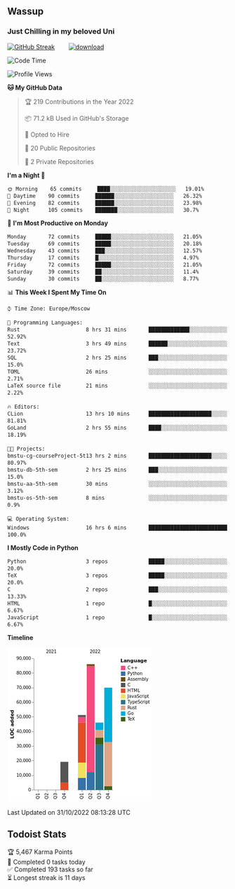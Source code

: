 ## Wassup 
### Just Chilling in my beloved Uni 

<!--
-->

[![GitHub Streak](http://github-readme-streak-stats.herokuapp.com?user=archeoss&theme=shades-of-purple&hide_border=true&date_format=j%20M%5B%20Y%5D)](https://git.io/streak-stats)&nbsp;&nbsp;&nbsp;&nbsp;&nbsp;&nbsp;&nbsp;&nbsp;[![download](https://user-images.githubusercontent.com/68448737/147796309-d8b65b1d-4dde-40d9-b03a-2b42aaa6cd43.jpeg)
](http://bmstu.ru/)

<!--START_SECTION:waka-->
![Code Time](http://img.shields.io/badge/Code%20Time-654%20hrs%2051%20mins-blue)

![Profile Views](http://img.shields.io/badge/Profile%20Views-0-blue)

**🐱 My GitHub Data** 

> 🏆 219 Contributions in the Year 2022
 > 
> 📦 71.2 kB Used in GitHub's Storage 
 > 
> 💼 Opted to Hire
 > 
> 📜 20 Public Repositories 
 > 
> 🔑 2 Private Repositories  
 > 
**I'm a Night 🦉** 

```text
🌞 Morning    65 commits     ████░░░░░░░░░░░░░░░░░░░░░   19.01% 
🌆 Daytime    90 commits     ██████░░░░░░░░░░░░░░░░░░░   26.32% 
🌃 Evening    82 commits     ██████░░░░░░░░░░░░░░░░░░░   23.98% 
🌙 Night      105 commits    ███████░░░░░░░░░░░░░░░░░░   30.7%

```
📅 **I'm Most Productive on Monday** 

```text
Monday       72 commits     █████░░░░░░░░░░░░░░░░░░░░   21.05% 
Tuesday      69 commits     █████░░░░░░░░░░░░░░░░░░░░   20.18% 
Wednesday    43 commits     ███░░░░░░░░░░░░░░░░░░░░░░   12.57% 
Thursday     17 commits     █░░░░░░░░░░░░░░░░░░░░░░░░   4.97% 
Friday       72 commits     █████░░░░░░░░░░░░░░░░░░░░   21.05% 
Saturday     39 commits     ██░░░░░░░░░░░░░░░░░░░░░░░   11.4% 
Sunday       30 commits     ██░░░░░░░░░░░░░░░░░░░░░░░   8.77%

```


📊 **This Week I Spent My Time On** 

```text
⌚︎ Time Zone: Europe/Moscow

💬 Programming Languages: 
Rust                     8 hrs 31 mins       █████████████░░░░░░░░░░░░   52.92% 
Text                     3 hrs 49 mins       ██████░░░░░░░░░░░░░░░░░░░   23.72% 
SQL                      2 hrs 25 mins       ███░░░░░░░░░░░░░░░░░░░░░░   15.0% 
TOML                     26 mins             ░░░░░░░░░░░░░░░░░░░░░░░░░   2.71% 
LaTeX source file        21 mins             ░░░░░░░░░░░░░░░░░░░░░░░░░   2.22%

🔥 Editors: 
CLion                    13 hrs 10 mins      ████████████████████░░░░░   81.81% 
GoLand                   2 hrs 55 mins       ████░░░░░░░░░░░░░░░░░░░░░   18.19%

🐱‍💻 Projects: 
bmstu-cg-courseProject-5t13 hrs 2 mins       ████████████████████░░░░░   80.97% 
bmstu-db-5th-sem         2 hrs 25 mins       ███░░░░░░░░░░░░░░░░░░░░░░   15.0% 
bmstu-aa-5th-sem         30 mins             ░░░░░░░░░░░░░░░░░░░░░░░░░   3.12% 
bmstu-os-5th-sem         8 mins              ░░░░░░░░░░░░░░░░░░░░░░░░░   0.9%

💻 Operating System: 
Windows                  16 hrs 6 mins       █████████████████████████   100.0%

```

**I Mostly Code in Python** 

```text
Python                   3 repos             █████░░░░░░░░░░░░░░░░░░░░   20.0% 
TeX                      3 repos             █████░░░░░░░░░░░░░░░░░░░░   20.0% 
C                        2 repos             ███░░░░░░░░░░░░░░░░░░░░░░   13.33% 
HTML                     1 repo              █░░░░░░░░░░░░░░░░░░░░░░░░   6.67% 
JavaScript               1 repo              █░░░░░░░░░░░░░░░░░░░░░░░░   6.67%

```


**Timeline**

![Chart not found](https://raw.githubusercontent.com/archeoss/archeoss/master/charts/bar_graph.png) 


 Last Updated on 31/10/2022 08:13:28 UTC
<!--END_SECTION:waka-->

## Todoist Stats

<!-- TODO-IST:START -->
🏆  5,467 Karma Points           
🌸  Completed 0 tasks today           
✅  Completed 193 tasks so far           
⏳  Longest streak is 11 days
<!-- TODO-IST:END -->

